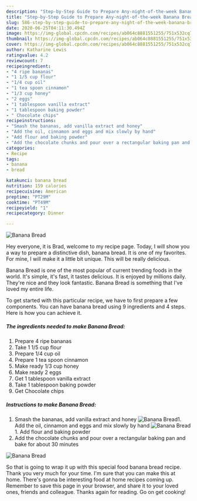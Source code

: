 ```yaml
---
description: "Step-by-Step Guide to Prepare Any-night-of-the-week Banana Bread"
title: "Step-by-Step Guide to Prepare Any-night-of-the-week Banana Bread"
slug: 586-step-by-step-guide-to-prepare-any-night-of-the-week-banana-bread
date: 2020-06-25T04:11:30.494Z
image: https://img-global.cpcdn.com/recipes/ab064c8881551255/751x532cq70/banana-bread-recipe-main-photo.jpg
thumbnail: https://img-global.cpcdn.com/recipes/ab064c8881551255/751x532cq70/banana-bread-recipe-main-photo.jpg
cover: https://img-global.cpcdn.com/recipes/ab064c8881551255/751x532cq70/banana-bread-recipe-main-photo.jpg
author: Katharine Lewis
ratingvalue: 4.2
reviewcount: 7
recipeingredient:
- "4 ripe bananas"
- "1 1/5 cup flour"
- "1/4 cup oil"
- "1 tea spoon cinnamon"
- "1/3 cup honey"
- "2 eggs"
- "1 tablespoon vanilla extract"
- "1 tablespoon baking powder"
- " Chocolate chips"
recipeinstructions:
- "Smash the bananas, add vanilla extract and honey"
- "Add the oil, cinnamon and eggs and mix slowly by hand"
- "Add flour and baking powder"
- "Add the chocolate chunks and pour over a rectangular baking pan and bake for about 30 minutes"
categories:
- Recipe
tags:
- banana
- bread

katakunci: banana bread 
nutrition: 159 calories
recipecuisine: American
preptime: "PT29M"
cooktime: "PT49M"
recipeyield: "1"
recipecategory: Dinner

---
```



![Banana Bread](https://img-global.cpcdn.com/recipes/ab064c8881551255/751x532cq70/banana-bread-recipe-main-photo.jpg)

Hey everyone, it is Brad, welcome to my recipe page. Today, I will show you a way to prepare a distinctive dish, banana bread. It is one of my favorites. For mine, I will make it a little bit unique. This will be really delicious.

Banana Bread is one of the most popular of current trending foods in the world. It's simple, it's fast, it tastes delicious. It is enjoyed by millions daily. They're nice and they look fantastic. Banana Bread is something that I've loved my entire life.




To get started with this particular recipe, we have to first prepare a few components. You can have banana bread using 9 ingredients and 4 steps. Here is how you can achieve it.

<!--inarticleads1-->

##### The ingredients needed to make Banana Bread:

1. Prepare 4 ripe bananas
1. Take 1 1/5 cup flour
1. Prepare 1/4 cup oil
1. Prepare 1 tea spoon cinnamon
1. Make ready 1/3 cup honey
1. Make ready 2 eggs
1. Get 1 tablespoon vanilla extract
1. Take 1 tablespoon baking powder
1. Get  Chocolate chips




<!--inarticleads2-->

##### Instructions to make Banana Bread:

1. Smash the bananas, add vanilla extract and honey
<img src="//assets-global.cpcdn.com/assets/icons/button_play-2c75c40dde080a61004c1f40b05d8f140eaff45d7e9e6481dc71c63d2e7c4909.png" alt="Banana Bread">1. Add the oil, cinnamon and eggs and mix slowly by hand
<img src="//assets-global.cpcdn.com/assets/icons/button_play-2c75c40dde080a61004c1f40b05d8f140eaff45d7e9e6481dc71c63d2e7c4909.png" alt="Banana Bread">1. Add flour and baking powder
1. Add the chocolate chunks and pour over a rectangular baking pan and bake for about 30 minutes
<img src="//assets-global.cpcdn.com/assets/icons/button_play-2c75c40dde080a61004c1f40b05d8f140eaff45d7e9e6481dc71c63d2e7c4909.png" alt="Banana Bread">



So that is going to wrap it up with this special food banana bread recipe. Thank you very much for your time. I'm sure that you can make this at home. There's gonna be interesting food at home recipes coming up. Remember to save this page in your browser, and share it to your loved ones, friends and colleague. Thanks again for reading. Go on get cooking!
